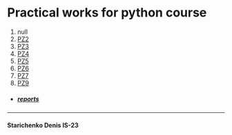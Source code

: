 # Practical works for python course
1. null
2. [PZ2](archive/pz2/main.py)
3. [PZ3](archive/pz3)
4. [PZ4](archive/pz4/main)
5. [PZ5](archive/pz5/main)
6. [PZ6](archive/pz6)
7. [PZ7](archive/pz7)
8. [PZ9](archive/pz9)


* ##### [reports](/archive/reports)

---

#### Starichenko Denis IS-23        